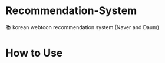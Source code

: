 # Recommendation-System
:books: korean webtoon recommendation system 
(Naver and Daum) 

# How to Use